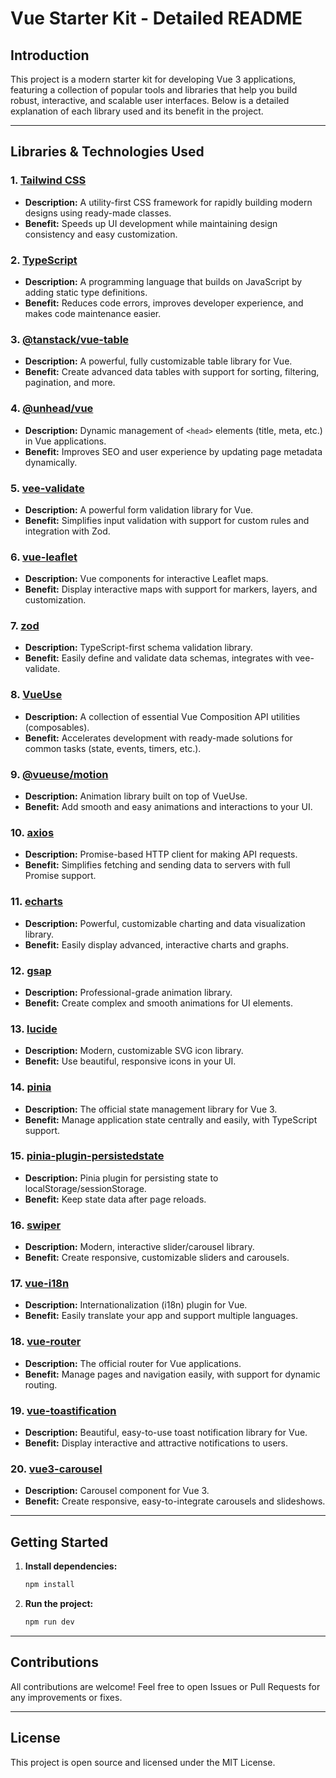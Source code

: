 # Vue Starter Kit - Detailed README

## Introduction

This project is a modern starter kit for developing Vue 3 applications, featuring a collection of popular tools and libraries that help you build robust, interactive, and scalable user interfaces. Below is a detailed explanation of each library used and its benefit in the project.

---

## Libraries & Technologies Used

### 1. [Tailwind CSS](https://tailwindcss.com/)

- **Description:** A utility-first CSS framework for rapidly building modern designs using ready-made classes.
- **Benefit:** Speeds up UI development while maintaining design consistency and easy customization.

### 2. [TypeScript](https://www.typescriptlang.org/)

- **Description:** A programming language that builds on JavaScript by adding static type definitions.
- **Benefit:** Reduces code errors, improves developer experience, and makes code maintenance easier.

### 3. [@tanstack/vue-table](https://tanstack.com/table/v8/docs/guide/installation)

- **Description:** A powerful, fully customizable table library for Vue.
- **Benefit:** Create advanced data tables with support for sorting, filtering, pagination, and more.

### 4. [@unhead/vue](https://unhead.unjs.io/)

- **Description:** Dynamic management of `<head>` elements (title, meta, etc.) in Vue applications.
- **Benefit:** Improves SEO and user experience by updating page metadata dynamically.

### 5. [vee-validate](https://vee-validate.logaretm.com/)

- **Description:** A powerful form validation library for Vue.
- **Benefit:** Simplifies input validation with support for custom rules and integration with Zod.

### 6. [vue-leaflet](https://vue-leaflet.github.io/vue-leaflet/)

- **Description:** Vue components for interactive Leaflet maps.
- **Benefit:** Display interactive maps with support for markers, layers, and customization.

### 7. [zod](https://zod.dev/)

- **Description:** TypeScript-first schema validation library.
- **Benefit:** Easily define and validate data schemas, integrates with vee-validate.

### 8. [VueUse](https://vueuse.org/)

- **Description:** A collection of essential Vue Composition API utilities (composables).
- **Benefit:** Accelerates development with ready-made solutions for common tasks (state, events, timers, etc.).

### 9. [@vueuse/motion](https://motion.vueuse.org/)

- **Description:** Animation library built on top of VueUse.
- **Benefit:** Add smooth and easy animations and interactions to your UI.

### 10. [axios](https://axios-http.com/)

- **Description:** Promise-based HTTP client for making API requests.
- **Benefit:** Simplifies fetching and sending data to servers with full Promise support.

### 11. [echarts](https://echarts.apache.org/)

- **Description:** Powerful, customizable charting and data visualization library.
- **Benefit:** Easily display advanced, interactive charts and graphs.

### 12. [gsap](https://gsap.com/)

- **Description:** Professional-grade animation library.
- **Benefit:** Create complex and smooth animations for UI elements.

### 13. [lucide](https://lucide.dev/)

- **Description:** Modern, customizable SVG icon library.
- **Benefit:** Use beautiful, responsive icons in your UI.

### 14. [pinia](https://pinia.vuejs.org/)

- **Description:** The official state management library for Vue 3.
- **Benefit:** Manage application state centrally and easily, with TypeScript support.

### 15. [pinia-plugin-persistedstate](https://prazdevs.github.io/pinia-plugin-persistedstate/)

- **Description:** Pinia plugin for persisting state to localStorage/sessionStorage.
- **Benefit:** Keep state data after page reloads.

### 16. [swiper](https://swiperjs.com/vue)

- **Description:** Modern, interactive slider/carousel library.
- **Benefit:** Create responsive, customizable sliders and carousels.

### 17. [vue-i18n](https://vue-i18n.intlify.dev/)

- **Description:** Internationalization (i18n) plugin for Vue.
- **Benefit:** Easily translate your app and support multiple languages.

### 18. [vue-router](https://router.vuejs.org/)

- **Description:** The official router for Vue applications.
- **Benefit:** Manage pages and navigation easily, with support for dynamic routing.

### 19. [vue-toastification](https://vue-toastification.maronato.dev/)

- **Description:** Beautiful, easy-to-use toast notification library for Vue.
- **Benefit:** Display interactive and attractive notifications to users.

### 20. [vue3-carousel](https://ismail9k.github.io/vue3-carousel/)

- **Description:** Carousel component for Vue 3.
- **Benefit:** Create responsive, easy-to-integrate carousels and slideshows.

---

## Getting Started

1. **Install dependencies:**
   ```bash
   npm install
   ```
2. **Run the project:**
   ```bash
   npm run dev
   ```

---

## Contributions

All contributions are welcome! Feel free to open Issues or Pull Requests for any improvements or fixes.

---

## License

This project is open source and licensed under the MIT License.
